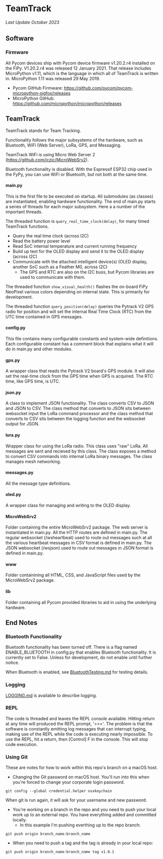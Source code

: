 # TeamTrack
###### Last Update October 2023
## Software
### Firmware
All Pycom devices ship with Pycom device firmware v1.20.2.r4 installed on the FiPy. V1.20.2.r4 was released 12 January 2021. That release includes MicroPython v1.11, which is the language in which all of TeamTrack is written in. MicroPython 1.11 was released 29 May 2019.
- Pycom GitHub Firmware: https://github.com/pycom/pycom-micropython-sigfox/releases
- MicroPython GitHub: https://github.com/micropython/micropython/releases

## TeamTrack

TeamTrack stands for Team Tracking.

Functionality follows the major subsystems of the hardware, such as Bluetooth, WiFi (Web Server), LoRa, GPS, and Messaging.

TeamTrack WiFi is using Micro Web Server 2 (https://github.com/jczic/MicroWebSrv2).

Bluetooth functionality is disabled. With the Espressif ESP32 chip used in the FyPy, you can use WiFi or Bluetooth, but not both at the same time.

#### main.py
This is the first file to be executed on startup. All submodules (as classes) are instantiated, enabling hardware functionality. The end of main.py starts a series of threads for each major subsystem. Here a a number of the important threads.

The threaded function is `query_real_time_clock(delay)`, for many timed TeamTrack functions.
- Query the real time clock (across I2C)
- Read the battery power level
- Read SoC internal temperature and current running frequency
- Build up text for the OLED display and send it to the OLED display (across I2C)
- Communicate with the attached intelligent device(s) (OLED display, another SoC such as a Feather M0, across I2C)
    - The GPS and RTC are also on the I2C buss, but Pycom libraries are used to communicate with them.

The threaded function `show_visual_health()` flashes the on-board FiPy NeoPixel various colors depending on internal state. This is primarily for development.

The threaded function `query_position(delay)` queries the Pytrack V2 GPS radio for position and will set the internal Real Time Clock (RTC) from the UTC time contained in GPS messages.

#### config.py
This file contains many configurable constants and system-wide definitions. Each configurable constant has a comment block that explains what it will do in main.py and other modules.

#### gps.py
A wrapper class that reads the Pytrack V2 board's GPS module. It will also set the real-time clock from the GPS time when GPS is acquired. The RTC time, like GPS time, is UTC.

#### json.py
A class to implement JSON functionality. The class converts CSV to JSON and JSON to CSV. The class method that converts to JSON sits between websocket input the LoRa command processor and the class method that converts to CSV sits between the logging function and the websocket output for JSON.

#### lora.py
Wrapper class for using the LoRa radio. This class uses "raw" LoRa. All messages are sent and recieved by this class. The class exposes a method to convert CSV commands into internal LoRa binary messages. The class manages mesh networking.

#### messages.py
All the message type definitions.

#### oled.py
A wrapper class for managing and writing to the OLED display.

#### MicroWebSrv2
Folder containing the entire MicroWebSrv2 package. The web server is instantiated in main.py. All the HTTP routes are defined in main.py. The regular websocket (/wsheartbeat) used to route out messages such at all the various heartbeat messages in CSV format is defined in main.py. The JSON websocket (/wsjson) used to route out messages in JSON format is defined in main.py.

#### www
Folder containining all HTML, CSS, and JavaScript files used by the MicroWebSrv2 package.

#### lib
Folder containing all Pycom provided libraries to aid in using the underlying hardware.

## End Notes
### Bluetooth Functionality
Bluetooth functionality has been turned off. There is a flag named ENABLE_BLUETOOTH in config.py that enables Bluetooth functionality. It is currently set to False. Unless for development, do not enable until further notice.

When Bluetooth is enabled, see [BluetoothTesting.md](BluetoothTesting.md) for testing details.

### Logging
[LOGGING.md](LOGGING.md) is available to describe logging.

### REPL
The code is threaded and leaves the REPL console available. Hitting return at any time will produced the REPL prompt, '>>>'. The problem is that the software is constantly emitting log messages that can interrupt typing, making use of the REPL while the code is executing nearly impossible. To use the REPL, hit a return, then [Control] F in the console. This will stop code execution.

### Using Git
These are notes for how to work within this repo's branch on a macOS host.

* Changing the Git password on macOS host. You'll run into this when you're forced to change your corporate login password.
```
git config --global credential.helper osxkeychain
```
When git is run again, it will ask for your username and new password.

* You're working on a branch in the repo and you need to push your local work up to an external repo. You have everything added and committed locally.
  - In this example I'm pushing everthing up to the repo branch:
```
git push origin branch_name:branch_name
```
  - When you need to push a tag and the tag is already in your local repo:
```
git push origin branch_name:branch_name tag v1.0.1
```
